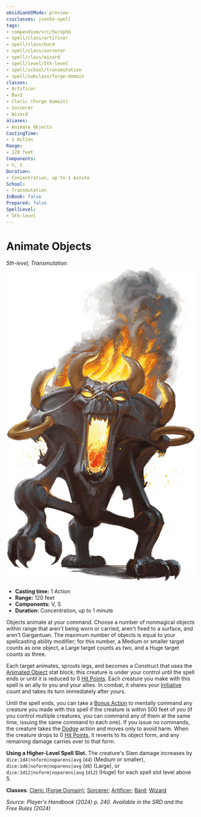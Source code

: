 ```yaml
---
obsidianUIMode: preview
cssclasses: json5e-spell
tags:
- compendium/src/5e/xphb
- spell/class/artificer
- spell/class/bard
- spell/class/sorcerer
- spell/class/wizard
- spell/level/5th-level
- spell/school/transmutation
- spell/subclass/forge-domain
classes:
- Artificer
- Bard
- Cleric (Forge Domain)
- Sorcerer
- Wizard
aliases:
- Animate Objects
CastingTime: 
- 1 Action
Range:
- 120 feet
Components:
- V, S
Duration:
- Concentration, up to 1 minute
School:
- Transmutation
InBook: false
Prepared: false
SpellLevel:
- 5th-level
---
```

# Animate Objects
*5th-level, Transmutation*  
![](/3-Mechanics/CLI/spells/img/animate-objects.webp#right)

- **Casting time:** 1 Action
- **Range:** 120 feet
- **Components:** V, S
- **Duration:** Concentration, up to 1 minute

Objects animate at your command. Choose a number of nonmagical objects within range that aren't being worn or carried, aren't fixed to a surface, and aren't Gargantuan. The maximum number of objects is equal to your spellcasting ability modifier; for this number, a Medium or smaller target counts as one object, a Large target counts as two, and a Huge target counts as three.

Each target animates, sprouts legs, and becomes a Construct that uses the [Animated Object](/3-Mechanics/CLI/bestiary/construct/animated-object-xphb.md) stat block; this creature is under your control until the spell ends or until it is reduced to 0 [Hit Points](/3-Mechanics/CLI/variant-rules/hit-points-xphb.md). Each creature you make with this spell is an ally to you and your allies. In combat, it shares your [Initiative](/3-Mechanics/CLI/variant-rules/initiative-xphb.md) count and takes its turn immediately after yours.

Until the spell ends, you can take a [Bonus Action](/3-Mechanics/CLI/variant-rules/bonus-action-xphb.md) to mentally command any creature you made with this spell if the creature is within 500 feet of you (if you control multiple creatures, you can command any of them at the same time, issuing the same command to each one). If you issue no commands, the creature takes the [Dodge](actions.md#Dodge) action and moves only to avoid harm. When the creature drops to 0 [Hit Points](/3-Mechanics/CLI/variant-rules/hit-points-xphb.md), it reverts to its object form, and any remaining damage carries over to that form.

**Using a Higher-Level Spell Slot.** The creature's Slam damage increases by `dice:1d4|noform|noparens|avg` (`d4`) (Medium or smaller), `dice:1d6|noform|noparens|avg` (`d6`) (Large), or `dice:1d12|noform|noparens|avg` (`d12`) (Huge) for each spell slot level above 5.

**Classes**: [Cleric (Forge Domain)](/3-Mechanics/CLI/lists/list-spells-classes-forge-domain-xge.md "subclass=XGE;class=XPHB"); [Sorcerer](/3-Mechanics/CLI/lists/list-spells-classes-sorcerer.md); [Artificer](/3-Mechanics/CLI/lists/list-spells-classes-artificer.md); [Bard](/3-Mechanics/CLI/lists/list-spells-classes-bard.md); [Wizard](/3-Mechanics/CLI/lists/list-spells-classes-wizard.md)

*Source: Player's Handbook (2024) p. 240. Available in the <span title='Systems Reference Document (5.2)'>SRD</span> and the Free Rules (2024)*